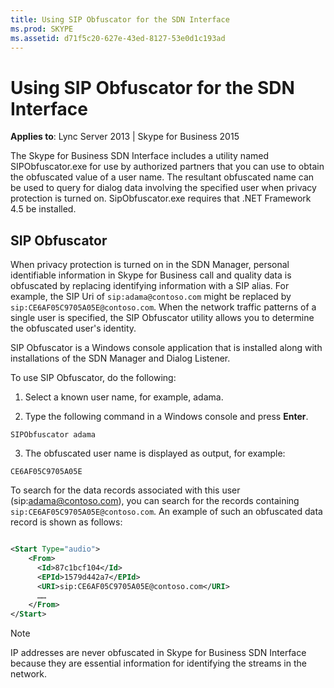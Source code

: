 ```yaml
---
title: Using SIP Obfuscator for the SDN Interface
ms.prod: SKYPE
ms.assetid: d71f5c20-627e-43ed-8127-53e0d1c193ad
---
```



# Using SIP Obfuscator for the SDN Interface


  
    
    

 **Applies to**: Lync Server 2013 | Skype for Business 2015

The Skype for Business SDN Interface includes a utility named SIPObfuscator.exe for use by authorized partners that you can use to obtain the obfuscated value of a user name. The resultant obfuscated name can be used to query for dialog data involving the specified user when privacy protection is turned on. SipObfuscator.exe requires that .NET Framework 4.5 be installed. 
  
    
    


## SIP Obfuscator

When privacy protection is turned on in the SDN Manager, personal identifiable information in Skype for Business call and quality data is obfuscated by replacing identifying information with a SIP alias. For example, the SIP Uri of  `sip:adama@contoso.com` might be replaced by `sip:CE6AF05C9705A05E@contoso.com`. When the network traffic patterns of a single user is specified, the SIP Obfuscator utility allows you to determine the obfuscated user's identity. 
  
    
    
SIP Obfuscator is a Windows console application that is installed along with installations of the SDN Manager and Dialog Listener. 
  
    
    
To use SIP Obfuscator, do the following: 
  
    
    

1. Select a known user name, for example, adama. 
    
  
2. Type the following command in a Windows console and press **Enter**. 
  
    
    
 `SIPObfuscator adama`
    
  
3. The obfuscated user name is displayed as output, for example: 
  
    
    
 `CE6AF05C9705A05E`
    
  
To search for the data records associated with this user (sip:adama@contoso.com), you can search for the records containing  `sip:CE6AF05C9705A05E@contoso.com`. An example of such an obfuscated data record is shown as follows: 
  
    
    



```xml

<Start Type="audio">
    <From>
      <Id>87c1bcf104</Id>
      <EPId>1579d442a7</EPId>
      <URI>sip:CE6AF05C9705A05E@contoso.com</URI>
      ……
    </From>
</Start>

```


> [!NOTE]
> IP addresses are never obfuscated in Skype for Business SDN Interface because they are essential information for identifying the streams in the network. 
  
    
    


